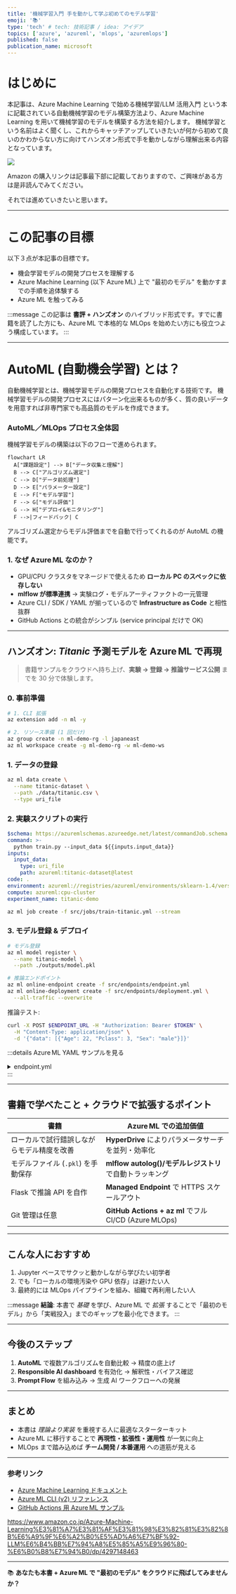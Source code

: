 ```yaml
---
title: '機械学習入門 手を動かして学ぶ初めてのモデル学習'
emoji: '📚'
type: 'tech' # tech: 技術記事 / idea: アイデア
topics: ['azure', 'azureml', 'mlops', 'azuremlops']
published: false
publication_name: microsoft
---
```


# はじめに

本記事は、Azure Machine Learning で始める機械学習/LLM 活用入門 という本に記載されている自動機械学習のモデル構築方法より、Azure Machine Learning を用いて機械学習のモデルを構築する方法を紹介します。
機械学習という名前はよく聞くし、これからキャッチアップしていきたいが何から初めて良いのかわからない方に向けてハンズオン形式で手を動かしながら理解出来る内容となっています。

![](https://storage.googleapis.com/zenn-user-upload/4fdffed24ece-20250401.png)

Amazon の購入リンクは記事最下部に記載しておりますので、ご興味がある方は是非読んでみてください。

それでは進めていきたいと思います。

---

# この記事の目標

以下３点が本記事の目標です。

- 機会学習モデルの開発プロセスを理解する
- Azure Machine Learning (以下 Azure ML) 上で "最初のモデル" を動かすまでの手順を追体験する
- Azure ML を触ってみる

:::message
この記事は **書評 + ハンズオン** のハイブリッド形式です。すでに書籍を読了した方にも、Azure ML で本格的な MLOps を始めたい方にも役立つよう構成しています。
:::

---

# AutoML (自動機会学習) とは？

自動機械学習とは、機械学習モデルの開発プロセスを自動化する技術です。
機械学習モデルの開発プロセスにはパターン化出来るものが多く、質の良いデータを用意すれば非専門家でも高品質のモデルを作成できます。

### AutoML／MLOps プロセス全体図

機械学習モデルの構築は以下のフローで進められます。

```mermaid
flowchart LR
  A["課題設定"] --> B["データ収集と理解"]
  B --> C["アルゴリズム選定"]
  C --> D["データ前処理"]
  D --> E["パラメーター設定"]
  E --> F["モデル学習"]
  F --> G["モデル評価"]
  G --> H["デプロイ&モニタリング"]
  F -->|フィードバック| C
```

アルゴリズム選定からモデル評価までを自動で行ってくれるのが AutoML の機能です。

### 1. なぜ Azure ML なのか？

- GPU/CPU クラスタをマネージドで使えるため **ローカル PC のスペックに依存しない**
- **mlflow が標準連携** → 実験ログ・モデルアーティファクトの一元管理
- Azure CLI / SDK / YAML が揃っているので **Infrastructure as Code** と相性抜群
- GitHub Actions との統合がシンプル (service principal だけで OK)

---

## ハンズオン: _Titanic_ 予測モデルを Azure ML で再現

> 書籍サンプルをクラウドへ持ち上げ、**実験 → 登録 → 推論サービス公開** までを 30 分で体験します。

### 0. 事前準備

```bash
# 1. CLI 拡張
az extension add -n ml -y

# 2. リソース準備 (1 回だけ)
az group create -n ml-demo-rg -l japaneast
az ml workspace create -g ml-demo-rg -w ml-demo-ws
```

### 1. データの登録

```bash
az ml data create \
  --name titanic-dataset \
  --path ./data/titanic.csv \
  --type uri_file
```

### 2. 実験スクリプトの実行

```yaml:src/jobs/train-titanic.yml
$schema: https://azuremlschemas.azureedge.net/latest/commandJob.schema.json
command: >-
  python train.py --input_data ${{inputs.input_data}}
inputs:
  input_data:
    type: uri_file
    path: azureml:titanic-dataset@latest
code: .
environment: azureml://registries/azureml/environments/sklearn-1.4/versions/1
compute: azureml:cpu-cluster
experiment_name: titanic-demo
```

```bash
az ml job create -f src/jobs/train-titanic.yml --stream
```

### 3. モデル登録 & デプロイ

```bash
# モデル登録
az ml model register \
  --name titanic-model \
  --path ./outputs/model.pkl

# 推論エンドポイント
az ml online-endpoint create -f src/endpoints/endpoint.yml
az ml online-deployment create -f src/endpoints/deployment.yml \
  --all-traffic --overwrite
```

推論テスト:

```bash
curl -X POST $ENDPOINT_URL -H "Authorization: Bearer $TOKEN" \
  -H "Content-Type: application/json" \
  -d '{"data": [{"Age": 22, "Pclass": 3, "Sex": "male"}]}'
```

:::details Azure ML YAML サンプルを見る

<details>
<summary>endpoint.yml</summary>

```yaml
$schema: https://azuremlschemas.azureedge.net/latest/managedOnlineEndpoint.schema.json
name: titanic-endpoint
auth_mode: key
```

</details>
</details>
:::

---

## 書籍で学べたこと + クラウドで拡張するポイント

| 書籍                                       | Azure ML での追加価値                                    |
| ------------------------------------------ | -------------------------------------------------------- |
| ローカルで試行錯誤しながらモデル精度を改善 | **HyperDrive** によりパラメータサーチを並列・効率化      |
| モデルファイル (`.pkl`) を手動保存         | **mlflow autolog()/モデルレジストリ** で自動トラッキング |
| Flask で推論 API を自作                    | **Managed Endpoint** で HTTPS スケールアウト             |
| Git 管理は任意                             | **GitHub Actions + az ml** でフル CI/CD (Azure MLOps)    |

---

## こんな人におすすめ

1. Jupyter ベースでサクッと動かしながら学びたい初学者
2. でも「ローカルの環境汚染や GPU 依存」は避けたい人
3. 最終的には MLOps パイプラインを組み、組織で再利用したい人

:::message
**結論**: 本書で _基礎_ を学び、Azure ML で _拡張_ することで「最初のモデル」から「実戦投入」までのギャップを最小化できます。
:::

---

## 今後のステップ

1. **AutoML** で複数アルゴリズムを自動比較 → 精度の底上げ
2. **Responsible AI dashboard** を有効化 → 解釈性・バイアス確認
3. **Prompt Flow** を組み込み → 生成 AI ワークフローへの発展

---

## まとめ

- 本書は _理論より実装_ を重視する人に最適なスターターキット
- Azure ML に移行することで **再現性・拡張性・運用性** が一気に向上
- MLOps まで踏み込めば **チーム開発 / 本番運用** への道筋が見える

---

### 参考リンク

- [Azure Machine Learning ドキュメント](https://learn.microsoft.com/azure/machine-learning/)
- [Azure ML CLI (v2) リファレンス](https://learn.microsoft.com/azure/machine-learning/reference-azure-machine-learning-cli)
- [GitHub Actions 用 Azure ML サンプル](https://github.com/Azure/azureml-examples/tree/main/.github/workflows)

https://www.amazon.co.jp/Azure-Machine-Learning%E3%81%A7%E3%81%AF%E3%81%98%E3%82%81%E3%82%8B%E6%A9%9F%E6%A2%B0%E5%AD%A6%E7%BF%92-LLM%E6%B4%BB%E7%94%A8%E5%85%A5%E9%96%80-%E6%B0%B8%E7%94%B0/dp/4297148463

---

📚 **あなたも本書 + Azure ML で "最初のモデル" をクラウドに飛ばしてみませんか？**
